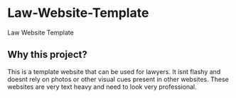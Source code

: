 # Law-Website-Template
Law Website Template

## Why this project?
This is a template website that can be used for lawyers.  It isnt flashy and doesnt rely on photos or other visual cues present in other websites.  These websites are very text heavy and need to look very professional.
